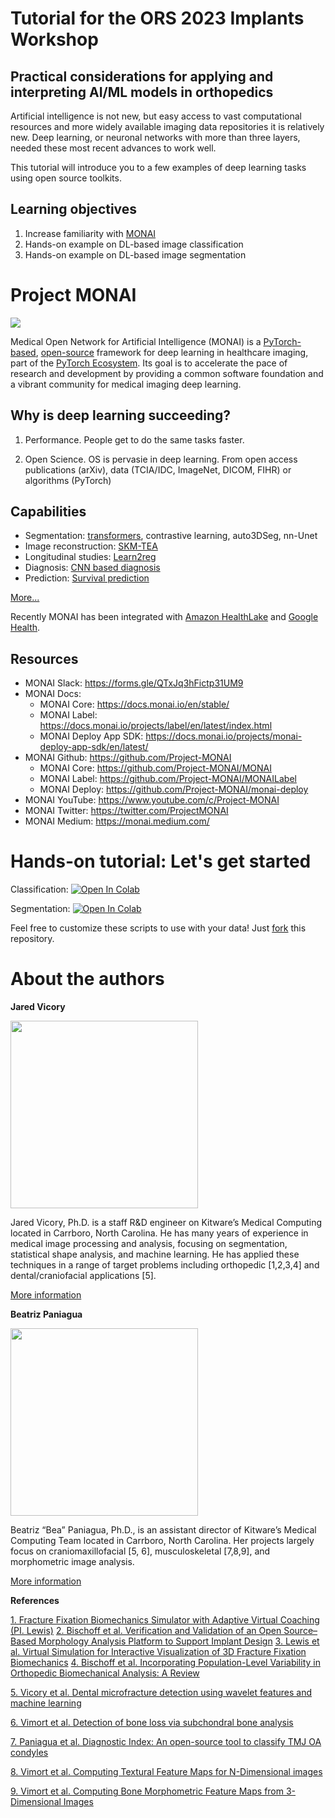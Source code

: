 # Tutorial for the ORS 2023 Implants Workshop
## Practical considerations for applying and interpreting AI/ML models in orthopedics

Artificial intelligence is not new, but easy access to vast computational resources and more widely available imaging data repositories it is relatively new. Deep learning, or neuronal networks with more than three layers, needed these most recent advances to work well.

This tutorial will introduce you to a few examples of deep learning tasks using open source toolkits.

## Learning objectives

1. Increase familiarity with [MONAI](https://monai.io/)
2. Hands-on example on DL-based image classification
3. Hands-on example on DL-based image segmentation

# Project MONAI

<img src="https://monai.io/assets/img/MONAI-logo_color_full.png"/>

Medical Open Network for Artificial Intelligence (MONAI) is a [PyTorch-based](https://pytorch.org/), [open-source](https://github.com/Project-MONAI/MONAI/blob/dev/LICENSE) framework for deep learning in healthcare imaging, part of the [PyTorch Ecosystem](https://pytorch.org/ecosystem/). Its goal is to accelerate the pace of research and development
by providing a common software foundation and a vibrant community for medical imaging deep learning.

## Why is deep learning succeeding?

1. Performance. People get to do the same tasks faster.

2. Open Science. OS is pervasie in deep learning. From open access publications (arXiv), data (TCIA/IDC, ImageNet, DICOM, FIHR) or algorithms (PyTorch)

## Capabilities

*   Segmentation: [transformers](https://openaccess.thecvf.com/content/WACV2022/papers/Hatamizadeh_UNETR_Transformers_for_3D_Medical_Image_Segmentation_WACV_2022_paper.pdf), contrastive learning, auto3DSeg, nn-Unet
*   Image reconstruction: [SKM-TEA](https://datasets-benchmarks-proceedings.neurips.cc/paper/2021/file/03c6b06952c750899bb03d998e631860-Paper-round2.pdf)
*   Longitudinal studies: [Learn2reg](https://research.birmingham.ac.uk/en/publications/learn2reg-comprehensive-multi-task-medical-image-registration-cha)
*   Diagnosis: [CNN based diagnosis](https://www.ijimai.org/journal/bibcite/reference/2944)
*   Prediction: [Survival prediction](https://pubmed.ncbi.nlm.nih.gov/35399868/)

[More...](https://docs.google.com/presentation/d/1n0zEiZ2Iss5MqYWYbSlp_WVJ_LRiLqy9O6ErOjd7Bhc/present?slide=id.p1)

Recently MONAI has been integrated with [Amazon HealthLake](https://catalog.us-east-1.prod.workshops.aws/workshops/ff6964ec-b880-45d4-bc1e-468b0c7fa854/en-US) and [Google Health](https://developer.nvidia.com/blog/monai-drives-medical-ai-on-google-cloud-with-medical-imaging-suite/).


## Resources

-   MONAI Slack: https://forms.gle/QTxJq3hFictp31UM9
-   MONAI Docs:
    -   MONAI Core: https://docs.monai.io/en/stable/
    -   MONAI Label: https://docs.monai.io/projects/label/en/latest/index.html
    -   MONAI Deploy App SDK: https://docs.monai.io/projects/monai-deploy-app-sdk/en/latest/
-   MONAI Github: https://github.com/Project-MONAI
    -   MONAI Core: https://github.com/Project-MONAI/MONAI
    -   MONAI Label: https://github.com/Project-MONAI/MONAILabel
    -   MONAI Deploy: https://github.com/Project-MONAI/monai-deploy
-   MONAI YouTube: https://www.youtube.com/c/Project-MONAI
-   MONAI Twitter: https://twitter.com/ProjectMONAI
-   MONAI Medium: https://monai.medium.com/


# Hands-on tutorial: Let's get started

Classification: [![Open In Colab](https://colab.research.google.com/assets/colab-badge.svg)](https://colab.research.google.com/github/kitwaremedical/ors2023-tutorial/blob/master/mednist_tutorial.ipynb)

Segmentation: [![Open In Colab](https://colab.research.google.com/assets/colab-badge.svg)](https://colab.research.google.com/github/KitwareMedical/ors2023-tutorial/blob/master/spleen_segmentation_3d.ipynb)

Feel free to customize these scripts to use with your data! Just [fork](https://docs.github.com/en/get-started/quickstart/fork-a-repo) this repository.

# About the authors

**Jared Vicory**

<img src="https://www.kitware.com/main/wp-content/uploads/2021/11/Jared_Vicory_768x768.jpg"  width="300" height="300" />

Jared Vicory, Ph.D. is a staff R&D engineer on Kitware’s Medical Computing located in Carrboro, North Carolina. He has many years of experience in medical image processing and analysis, focusing on segmentation, statistical shape analysis, and machine learning. He has applied these techniques in a range of target problems including orthopedic \[1,2,3,4\] and dental/craniofacial applications \[5\].

[More information](https://www.kitware.com/jared-vicory/)


**Beatriz Paniagua**

<img src="https://www.kitware.com/main/wp-content/uploads/2021/11/paniagua-300x300-1.jpeg"  width="300" height="300" />

Beatriz “Bea” Paniagua, Ph.D., is an assistant director of Kitware’s Medical Computing Team located in Carrboro, North Carolina. Her projects largely focus on craniomaxillofacial \[5, 6\], musculoskeletal \[7,8,9\], and morphometric image analysis.

[More information](https://www.kitware.com/beatriz-paniagua/)


**References**

[1. Fracture Fixation Biomechanics Simulator with Adaptive Virtual Coaching (PI. Lewis)](https://reporter.nih.gov/search/XrZbdnSL80qYrii9Xeij_g/project-details/10375473)
[2. Bischoff et al. Verification and Validation of an Open Source–Based Morphology Analysis Platform to Support Implant Design](https://asmedigitalcollection.asme.org/medicaldevices/article-abstract/7/4/040903/376620/Verification-and-Validation-of-an-Open-Source?redirectedFrom=fulltext)
[3. Lewis et al. Virtual Simulation for Interactive Visualization of 3D Fracture Fixation Biomechanics](https://pubmed.ncbi.nlm.nih.gov/34370717/)
[4. Bischoff et al. Incorporating Population-Level Variability in Orthopedic Biomechanical Analysis: A Review](https://asmedigitalcollection.asme.org/biomechanical/article-abstract/136/2/021004/442937/Incorporating-Population-Level-Variability-in?redirectedFrom=fulltext)

[5. Vicory et al. Dental microfracture detection using wavelet features and machine learning](https://pubmed.ncbi.nlm.nih.gov/35505894/)

[6. Vimort et al. Detection of bone loss via subchondral bone analysis](https://pubmed.ncbi.nlm.nih.gov/29769754/)

[7. Paniagua et al. Diagnostic Index: An open-source tool to classify TMJ OA condyles](https://pubmed.ncbi.nlm.nih.gov/28690356/)

[8. Vimort et al. Computing Textural Feature Maps for N-Dimensional images](https://www.insight-journal.org/browse/publication/985)

[9. Vimort et al. Computing Bone Morphometric Feature Maps from 3-Dimensional Images](https://www.insight-journal.org/browse/publication/988)
